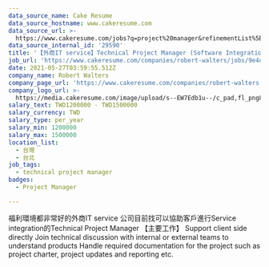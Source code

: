 ```yaml
---
data_source_name: Cake Resume
data_source_hostname: www.cakeresume.com
data_source_url: >-
  https://www.cakeresume.com/jobs?q=project%20manager&refinementList%5Blang_name%5D%5B0%5D=English&refinementList%5Bsalary_type%5D=per_year&range%5Bsalary_range%5D%5Bmin%5D=1000000&page=2
data_source_internal_id: '29590'
title: '【外商IT service】Technical Project Manager (Software Integration, 5~8 yrs)'
job_url: 'https://www.cakeresume.com/companies/robert-walters/jobs/9e4d25'
date: 2021-05-27T03:59:55.512Z
company_name: Robert Walters
company_page_url: 'https://www.cakeresume.com/companies/robert-walters'
company_logo_url: >-
  https://media.cakeresume.com/image/upload/s--EW7Edb1u--/c_pad,fl_png8,h_200,w_200/v1600053194/xc6aglyvacjd8nwbof70.png
salary_text: TWD1200000 - TWD1500000
salary_currency: TWD
salary_type: per_year
salary_min: 1200000
salary_max: 1500000
location_list:
  - 台灣
  - 台北
job_tags:
  - technical project manager
badges:
  - Project Manager

---
```


福利環境都非常好的外商IT service 公司目前找可以協助客戶進行Service integration的Technical Project Manager 【主要工作】 Support client side directly Join technical discussion with internal or external teams to understand products Handle required documentation for the project such as project charter, project updates and reporting etc.